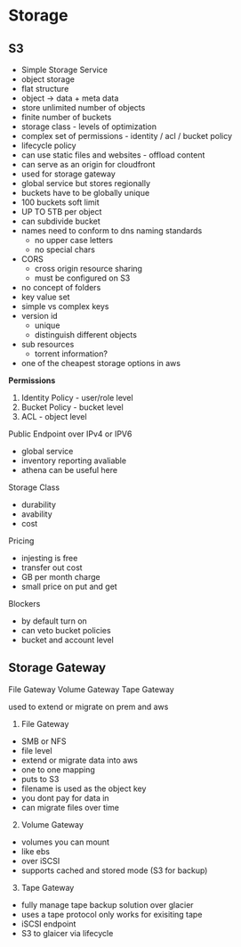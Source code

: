 # Storage

## S3
- Simple Storage Service
- object storage
- flat structure
- object -> data + meta data
- store unlimited number of objects
- finite number of buckets
- storage class - levels of optimization
- complex set of permissions - identity / acl / bucket policy
- lifecycle policy
- can use static files and websites - offload content
- can serve as an origin for cloudfront
- used for storage gateway
- global service but stores regionally 
- buckets have to be globally unique
- 100 buckets soft limit
- UP TO 5TB per object
- can subdivide bucket
- names need to conform to dns naming standards
  - no upper case letters
  - no special chars
- CORS
  - cross origin resource sharing
  - must be configured on S3
- no concept of folders
- key value set 
- simple vs complex keys
- version id
  - unique
  - distinguish different objects
- sub resources
  - torrent information?
- one of the cheapest storage options in aws

**Permissions**
1. Identity Policy - user/role level
2. Bucket Policy - bucket level
3. ACL - object level

Public Endpoint over IPv4 or IPV6
- global service
- inventory reporting avaliable
- athena can be useful here
  

Storage Class
- durability
- avability
- cost
  
Pricing
- injesting is free
- transfer out cost
- GB per month charge 
- small price on put and get

Blockers
- by default turn on
- can veto bucket policies
- bucket and account level

## Storage Gateway
File Gateway
Volume Gateway
Tape Gateway

used to extend or migrate on prem and aws

1. File Gateway
- SMB or NFS
- file level
- extend or migrate data into aws
- one to one mapping
- puts to S3
- filename is used as the object key
- you dont pay for data in
- can migrate files over time

2. Volume Gateway
- volumes you can mount
- like ebs
- over iSCSI
- supports cached and stored mode (S3 for backup)

3. Tape Gateway
- fully manage tape backup solution over glacier
- uses a tape protocol only works for exisiting tape 
- iSCSI endpoint
- S3 to glaicer via lifecycle